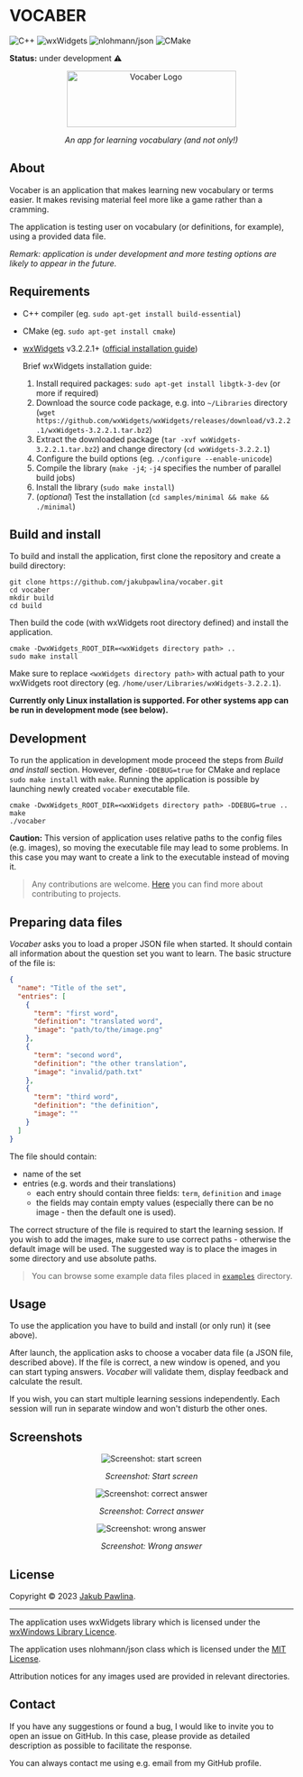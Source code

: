 # VOCABER
![C++](https://img.shields.io/badge/-C%2B%2B-black?style=flat-square&logo=C%2B%2B&logoColor=white) ![wxWidgets](https://img.shields.io/badge/-wxWidgets-black?style=flat-square&logo=&logoColor=white) ![nlohmann/json](https://img.shields.io/badge/-nlohmann/json-black?style=flat-square&logo=JSON&logoColor=white) ![CMake](https://img.shields.io/badge/-CMake-black?style=flat-square&logo=CMake&logoColor=white)

**Status:** under development ⚠️


<div align="center">
    <img width="300" height="100" src="doc/assets/vocaber_logo.png" alt="Vocaber Logo">

_An app for learning vocabulary (and not only!)_
</div>


## About

Vocaber is an application that makes learning new vocabulary or terms easier. It makes revising material feel more like a game rather than a cramming.

The application is testing user on vocabulary (or definitions, for example), using a provided data file.

_Remark: application is under development and more testing options are likely to appear in the future._


## Requirements
- C++ compiler (eg. `sudo apt-get install build-essential`)
- CMake (eg. `sudo apt-get install cmake`)
- [wxWidgets](https://www.wxwidgets.org/) v3.2.2.1+ ([official installation guide](https://wiki.wxwidgets.org/Installing_and_configuring_under_Ubuntu))

  Brief wxWidgets installation guide:
  1. Install required packages: `sudo apt-get install libgtk-3-dev` (or more if required)
  2. Download the source code package, e.g. into `~/Libraries` directory (`wget https://github.com/wxWidgets/wxWidgets/releases/download/v3.2.2.1/wxWidgets-3.2.2.1.tar.bz2`)
  3. Extract the downloaded package (`tar -xvf wxWidgets-3.2.2.1.tar.bz2`) and change directory (`cd wxWidgets-3.2.2.1`)
  4. Configure the build options (eg. `./configure --enable-unicode`)
  5. Compile the library (`make -j4`; `-j4` specifies the number of parallel build jobs)
  6. Install the library (`sudo make install`)
  7. (_optional_) Test the installation (`cd samples/minimal && make && ./minimal`)


## Build and install

To build and install the application, first clone the repository and create a build directory:
```shell
git clone https://github.com/jakubpawlina/vocaber.git
cd vocaber
mkdir build
cd build
```

Then build the code (with wxWidgets root directory defined) and install the application.
```shell
cmake -DwxWidgets_ROOT_DIR=<wxWidgets directory path> ..
sudo make install
```
Make sure to replace `<wxWidgets directory path>` with actual path to your wxWidgets root directory (eg. `/home/user/Libraries/wxWidgets-3.2.2.1`).

**Currently only Linux installation is supported. For other systems app can be run in development mode (see below).**


## Development

To run the application in development mode proceed the steps from _Build and install_ section. However, define `-DDEBUG=true` for CMake and replace `sudo make install` with `make`. Running the application is possible by launching newly created `vocaber` executable file.
```shell
cmake -DwxWidgets_ROOT_DIR=<wxWidgets directory path> -DDEBUG=true ..
make
./vocaber
```

**Caution:** This version of application uses relative paths to the config files (e.g. images), so moving the executable file may lead to some problems. In this case you may want to create a link to the executable instead of moving it.

> Any contributions are welcome. [Here](https://docs.github.com/en/get-started/quickstart/contributing-to-projects) you can find more about contributing to projects.


## Preparing data files

_Vocaber_ asks you to load a proper JSON file when started. It should contain all information about the question set you want to learn. The basic structure of the file is:
```JSON
{
  "name": "Title of the set",
  "entries": [
    {
      "term": "first word",
      "definition": "translated word",
      "image": "path/to/the/image.png"
    },
    {
      "term": "second word",
      "definition": "the other translation",
      "image": "invalid/path.txt"
    },
    {
      "term": "third word",
      "definition": "the definition",
      "image": ""
    }
  ]
}
```

The file should contain:
- name of the set
- entries (e.g. words and their translations)
  - each entry should contain three fields: `term`, `definition` and `image`
  - the fields may contain empty values (especially there can be no image - then the default one is used).

The correct structure of the file is required to start the learning session. If you wish to add the images, make sure to use correct paths - otherwise the default image will be used.
The suggested way is to place the images in some directory and use absolute paths.

> You can browse some example data files placed in [`examples`](examples) directory.


## Usage

To use the application you have to build and install (or only run) it (see above).

After launch, the application asks to choose a vocaber data file (a JSON file, described above). If the file is correct, a new window is opened, and you can start typing answers. _Vocaber_ will validate them, display feedback and calculate the result.

If you wish, you can start multiple learning sessions independently. Each session will run in separate window and won't disturb the other ones.

## Screenshots

<div align="center">
    <img src="doc/assets/screenshot_start.png" alt="Screenshot: start screen">

_Screenshot: Start screen_
</div>

<div align="center">
    <img src="doc/assets/screenshot_correct_answer.png" alt="Screenshot: correct answer">

_Screenshot: Correct answer_
</div>

<div align="center">
    <img src="doc/assets/screenshot_wrong_answer.png" alt="Screenshot: wrong answer">

_Screenshot: Wrong answer_
</div>

## License

Copyright © 2023 [Jakub Pawlina](https://jakubpawlina.com).

---

The application uses wxWidgets library which is licensed under the [wxWindows Library Licence](https://www.wxwidgets.org/about/licence/).

The application uses nlohmann/json class which is licensed under the [MIT License](https://opensource.org/license/mit/).

Attribution notices for any images used are provided in relevant directories.


## Contact

If you have any suggestions or found a bug, I would like to invite you to open an issue on GitHub. In this case, please provide as detailed description as possible to facilitate the response.

You can always contact me using e.g. email from my GitHub profile.